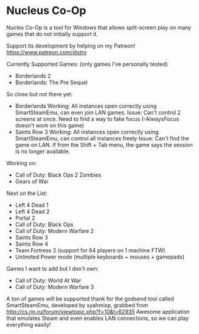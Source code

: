 # Nucleus Co-Op
Nucles Co-Op is a tool for Windows that allows split-screen play on many games that do not initially support it.

Support its development by helping on my Patreon! https://www.patreon.com/distro

Currently Supported Games:
(only games I've personally tested)

- Borderlands 2
- Borderlands: The Pre Sequel


So close but not there yet:

- Borderlands
	Working: All instances open correctly using SmartSteamEmu, can even join LAN games.
	Issue: Can't control 2 screens at once. Need to find a way to fake focus (-AlwaysFocus doesn't work on this game)
- Saints Row 3
	Working: All instances open correctly using SmartSteamEmu, can control all instances freely
	Issue: Can't find the game on LAN. If from the Shift + Tab menu, the game says the session is no longer available.


Working on:

- Call of Duty: Black Ops 2 Zombies
- Gears of War


Next on the List:

- Left 4 Dead 1
- Left 4 Dead 2
- Portal 2
- Call of Duty: Black Ops
- Call of Duty: Modern Warfare 2
- Saints Row 3
- Saints Row 4
- Team Fortress 2 (support for 64 players on 1 machine FTW)
- Unlimited Power mode (multiple keyboards + mouses + gamepads)


Games I want to add but I don't own:

- Call of Duty: World At War
- Call of Duty: Modern Warfare 3




A ton of games will be supported thank for the godsend tool called SmartSteamEmu, developed by syahmixp,  grabbed from http://cs.rin.ru/forum/viewtopic.php?f=10&t=62935 
Awesome application that emulates Steam and even enables LAN connections, so we can play everything easily!
